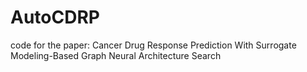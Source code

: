 # AutoCDRP
 
code for the paper: Cancer Drug Response Prediction With Surrogate Modeling-Based Graph Neural Architecture Search
